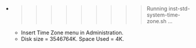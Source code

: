 * >>>>>>>>> Running inst-std-system-time-zone.sh ...
  * Insert Time Zone menu in Administration.
  * Disk size = 3546764K. Space Used = 4K.
